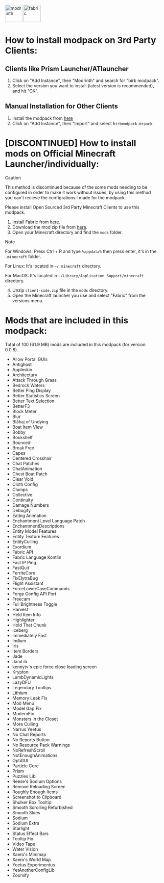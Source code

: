 <a href="https://modrinth.com/modpack/birb-modpack"><img alt="modrinth" height="56" src="https://cdn.jsdelivr.net/npm/@intergrav/devins-badges@3/assets/cozy/available/modrinth_vector.svg"></a>
<img alt="fabric" height="56" src="https://cdn.jsdelivr.net/npm/@intergrav/devins-badges@3/assets/cozy/supported/fabric_vector.svg">

# How to install modpack on 3rd Party Clients:

## Clients like Prism Launcher/ATlauncher
1. Click on "Add Instance", then "Modrinth" and search for "birb modpack".
2. Select the version you want to install (latest version is recommended), and hit "OK".

## Manual Installation for Other Clients
1. Install the modpack from [here](https://modrinth.com/modpack/birb-modpack/versions)
2. Click on "Add Instance", then "Import" and select `birbmodpack.mrpack`.

# [DISCONTINUED] How to install mods on Official Minecraft Launcher/individually:

> [!CAUTION]
> This method is discontinued because of the some mods needing to be configured in order to make it work without issues, by using this method you can't recieve the configrations I made for the modpack.
>
>  Please install Open Sourced 3rd Party Minecraft Clients to use this modpack. 

1. Install Fabric from [here](https://fabricmc.net/use/installer/).
2. Download the mod zip file from [here](https://github.com/birbkeks/birb-modpack/releases).
3. Open your Minecraft directory and find the `mods` folder.

> [!NOTE]
> For Windows: Press Ctrl + R and type `%appdata%` then press enter, it's in the `.minecraft` folder.
> 
> For Linux: It's located in `~/.minecraft` directory.
>
> For MacOS: It's located in `~/Library/Application Support/minecraft` directory.
  
4. Unzip `client-side.zip` file in the `mods` directory.
5. Open the Minecraft launcher you use and select "Fabric" from the versions menu.

# Mods that are included in this modpack:

Total of 100 (61.9 MB) mods are included in this modpack (for version 0.0.8).
- Allow Portal GUIs
- Antighost
- Appleskin
- Architectury
- Attack Through Grass
- Bedrock Waters
- Better Ping Display
- Better Statistics Screen
- Better Text Selection
- BetterF3
- Block Meter
- Blur
- Blåhaj of Undying
- Boat Item View
- Bobby
- Bookshelf
- Bounced
- Break Free
- Capes
- Centered Crosshair
- Chat Patches
- ChatAnimation
- Chest Boat Patch
- Clear Void
- Cloth Config
- Clumps
- Collective
- Continuity
- Damage Numbers
- Debugify
- Eating Animation
- Enchantment Level Language Patch
- EnchantmentDescriptions
- Entity Model Features
- Entity Texture Features
- EntityCulling
- Exordium
- Fabric API
- Fabric Language Kontlin
- Fast IP Ping
- FastQuit
- FerriteCore
- FixElytraBug
- Flight Assistant
- ForceLowerCaseCommands
- Forge Config API Port
- Freecam
- Full Brightness Toggle
- Harvest
- Held Item Info
- Highlighter
- Hold That Chunk
- Iceberg
- Immediately Fast
- Indium
- Iris
- Item Borders
- Jade
- JamLib
- kennytv's epic force close loading screen
- Krypton
- LambDynamicLights
- LazyDFU
- Legendary Tooltips
- Lithium
- Memory Leak Fix
- Mod Menu
- Model Gap Fix
- ModernFix
- Monsters in the Closet
- More Culling
- Narrus Yeetus
- No Chat Reports
- No Reports Button
- No Resource Pack Warnings
- NoRefreshScroll
- NotEnoughAnimations
- OptiGUI
- Particle Core 
- Prism
- Puzzles Lib
- Reese's Sodium Options
- Remove Reloading Screen 
- Roughly Enough Items
- Screenshot to Clipboard
- Shulker Box Tooltip
- Smooth Scrolling Refurbished
- Smooth Skies
- Sodium
- Sodium Extra
- Starlight
- Status Effect Bars
- Tooltip Fix
- Video Tape
- Water Vision
- Xaero's Minimap
- Xaero's World Map
- Yeetus Experimentus
- YetAnotherConfigLib
- Zoomify
